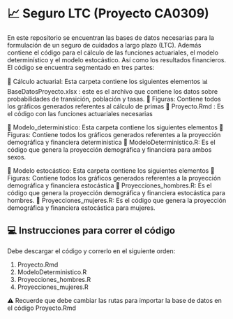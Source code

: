 # 📈 Seguro LTC (Proyecto CA0309) 
En este repositorio se encuentran las bases de datos necesarias para la formulación de un seguro de cuidados a largo plazo (LTC). 
Además contiene el código para el cálculo de las funciones actuariales, el modelo determinístico y el modelo estocástico. 
Así como los resultados financieros. 
El código se encuentra segmentado en tres partes:

📂 Cálculo actuarial: Esta carpeta contiene los siguientes elementos
  📊 BaseDatosProyecto.xlsx : este es el archivo que contiene los datos sobre probabilidades de transición, población y tasas.
  📂 Figuras: Contiene todos los gráficos generados referentes al cálculo de primas
  💾 Proyecto.Rmd : Es el código con las funciones actuariales necesarias
  
📂 Modelo_deterministico: Esta carpeta contiene los siguientes elementos
  📂 Figuras: Contiene todos los gráficos generados referentes a la proyección demográfica y financiera deterministica 
  💾 ModeloDeterministico.R: Es el código que genera la proyección demográfica y financiera para ambos sexos.
  
📂 Modelo estocástico: Esta carpeta contiene los siguientes elementos
  📂 Figuras: Contiene todos los gráficos generados referentes a la proyección demográfica y financiera estocástica
  💾 Proyecciones_hombres.R: Es el código que genera la proyección demográfica y financiera estocástica para hombres.
  💾 Proyecciones_mujeres.R: Es el código que genera la proyección demográfica y financiera estocástica para mujeres.

## 💻 Instrucciones para correr el código 
Debe descargar el código y correrlo en el siguiente orden:
1. Proyecto.Rmd
2. ModeloDeterministico.R
3. Proyecciones_hombres.R
4. Proyecciones_mujeres.R

⚠️ Recuerde que debe cambiar las rutas para importar la base de datos en el código Proyecto.Rmd
